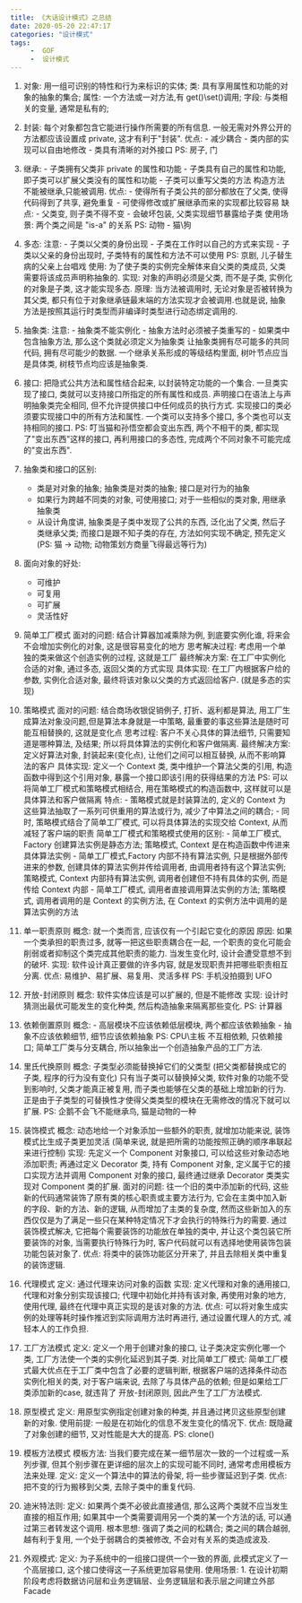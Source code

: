 ```yaml
---
title: 《大话设计模式》之总结
date: 2020-05-20 22:47:17
categories: "设计模式"
tags:
     -  GOF
     -  设计模式
---
```


1. 对象: 用一组可识别的特性和行为来标识的实体;
    类: 具有享用属性和功能的对象的抽象的集合;
    属性: 一个方法或一对方法,有 get()\set()调用;
    字段: 与类相关的变量, 通常是私有的;
2. 封装:
        每个对象都包含它能进行操作所需要的所有信息.
        一般无需对外界公开的方法都应该设置成 private, 这才有利于"封装".
        优点:
            - 减少耦合
            - 类内部的实现可以自由地修改
            - 类具有清晰的对外接口
        PS: 房子, 门
3. 继承:
        - 子类拥有父类非 private 的属性和功能
        - 子类具有自己的属性和功能, 即子类可以扩展父类没有的属性和功能
        - 子类可以重写父类的方法
        构造方法不能被继承,只能被调用.
        优点: - 使得所有子类公共的部分都放在了父类, 使得代码得到了共享, 避免重复
              - 可使得修改或扩展继承而来的实现都比较容易
        缺点: - 父类变, 则子类不得不变
              - 会破坏包装, 父类实现细节暴露给子类
        使用场景: 两个类之间是 "is-a" 的关系
        PS: 动物 - 猫\狗
4. 多态:
        注意:
            - 子类以父类的身份出现
            - 子类在工作时以自己的方式来实现
            - 子类以父亲的身份出现时, 子类特有的属性和方法不可以使用
            PS: 京剧, 儿子替生病的父亲上台唱戏
        使用: 为了使子类的实例完全解体来自父类的类成员, 父类需要将该成员声明称抽象的.
        实现: 对象的声明必须是父类, 而不是子类, 实例化的对象是子类, 这才能实现多态.
        原理: 当方法被调用时, 无论对象是否被转换为其父类, 都只有位于对象继承链最末端的方法实现才会被调用.也就是说, 抽象方法是按照其运行时类型而非编译时类型进行动态绑定调用的.

5. 抽象类:
        注意:
            - 抽象类不能实例化
            - 抽象方法时必须被子类重写的
            - 如果类中包含抽象方法, 那么这个类就必须定义为抽象类
        让抽象类拥有尽可能多的共同代码, 拥有尽可能少的数据.
        一个继承关系形成的等级结构里面, 树叶节点应当是具体类, 树枝节点均应该是抽象类.
6. 接口:
        把隐式公共方法和属性结合起来, 以封装特定功能的一个集合.
        一旦类实现了接口, 类就可以支持接口所指定的所有属性和成员.
        声明接口在语法上与声明抽象类完全相同, 但不允许提供接口中任何成员的执行方式.
        实现接口的类必须要实现接口中的所有方法和属性.
        一个类可以支持多个接口, 多个类也可以支持相同的接口.
        PS: 叮当猫和孙悟空都会变出东西, 两个不相干的类, 都实现了"变出东西"这样的接口, 再利用接口的多态性, 完成两个不同对象不可能完成的"变出东西".
7. 抽象类和接口的区别:
    - 类是对对象的抽象; 抽象类是对类的抽象; 接口是对行为的抽象
    - 如果行为跨越不同类的对象, 可使用接口; 对于一些相似的类对象, 用继承抽象类
    - 从设计角度讲, 抽象类是子类中发现了公共的东西, 泛化出了父类, 然后子类继承父类; 而接口是跟不知子类的存在, 方法如何实现不确定, 预先定义 (PS: 猫 -> 动物; 动物策划方商量飞得最远等行为)
8. 面向对象的好处:
    - 可维护
    - 可复用
    - 可扩展
    - 灵活性好
9. 简单工厂模式
        面对的问题: 结合计算器加减乘除为例, 到底要实例化谁, 将来会不会增加实例化的对象, 这是很容易变化的地方
        思考解决过程: 考虑用一个单独的类来做这个创造实例的过程, 这就是工厂
        最终解决方案: 在工厂中实例化合适的对象, 通过多态, 返回父类的方式实现
        具体实现: 在工厂内根据客户给的参数, 实例化合适对象, 最终将该对象以父类的方式返回给客户. (就是多态的实现)
10. 策略模式
        面对的问题: 结合商场收银促销例子, 打折、返利都是算法, 用工厂生成算法对象没问题,但是算法本身就是一中策略, 最重要的事这些算法是随时可能互相替换的, 这就是变化点
        思考过程: 客户不关心具体的算法细节, 只需要知道是哪种算法, 及结果; 所以将具体算法的实例化和客户做隔离.
        最终解决方案: 定义好算法对象, 封装起来(变化点), 让他们之间可以相互替换, 从而不影响算法的客户
        具体实现: 定义一个 Context 类, 类中维护一个算法父类的引用, 构造函数中得到这个引用对象, 暴露一个接口即该引用的获得结果的方法
        PS: 可以将简单工厂模式和策略模式相结合, 用在策略模式的构造函数中, 这样就可以是具体算法和客户做隔离
        特点: - 策略模式就是封装算法的, 定义的 Context 为这些算法抽取了一系列可供重用的算法或行为, 减少了中算法之间的耦合;
             - 同时, 策略模式结合了简单工厂模式, 可以将具体算法的实现交给 Context, 从而减轻了客户端的职责
        简单工厂模式和策略模式使用的区别:
                - 简单工厂模式, Factory 创建算法实例是静态方法; 策略模式, Context 是在构造函数中传进来具体算法实例
                - 简单工厂模式,Factory 内部不持有算法实例, 只是根据外部传进来的参数, 创建具体的算法实例并传给调用者, 由调用者持有这个算法实例; 策略模式, Context 内部持有算法实例, 调用者创建但不持有具体的实例, 而是传给 Context 内部
                - 简单工厂模式, 调用者直接调用算法实例的方法; 策略模式, 调用者调用的是 Context 的实例方法, 在 Context 的实例方法中调用的是算法实例的方法
11. 单一职责原则
        概念: 就一个类而言, 应该仅有一个引起它变化的原因
        原因: 如果一个类承担的职责过多, 就等一把这些职责耦合在一起, 一个职责的变化可能会削弱或者抑制这个类完成其他职责的能力. 当发生变化时, 设计会遭受意想不到的破坏.
        实现: 软件设计真正要做的许多内容, 就是发现职责并把哪些职责相互分离.
        优点: 易维护、易扩展、易复用、灵活多样
        PS: 手机没拍摄到 UFO
12. 开放-封闭原则
        概念: 软件实体应该是可以扩展的, 但是不能修改
        实现: 设计时猜测出最优可能发生的变化种类, 然后构造抽象来隔离那些变化.
        PS: 计算器
13. 依赖倒置原则
        概念: - 高层模块不应该依赖低层模块, 两个都应该依赖抽象
              - 抽象不应该依赖细节, 细节应该依赖抽象
        PS: CPU\主板 不互相依赖, 只依赖接口; 简单工厂类与分支耦合, 所以抽象出一个创造抽象产品的工厂方法.
14. 里氏代换原则
        概念: 子类型必须能替换掉它们的父类型 (把父类都替换成它的子类, 程序的行为没有变化)
                只有当子类可以替换掉父类, 软件对象的功能不受到影响时, 父类才能真正被复用, 而子类也能够在父类的基础上增加新的行为.
                正是由于子类型的可替换性才使得父类类型的模块在无需修改的情况下就可以扩展.
        PS: 企鹅不会飞不能继承鸟, 猫是动物的一种
15. 装饰模式
        概念: 动态地给一个对象添加一些额外的职责, 就增加功能来说, 装饰模式比生成子类更加灵活 (简单来说, 就是把所需的功能按照正确的顺序串联起来进行控制)
        实现: 先定义一个 Component 对象接口, 可以给这些对象动态地添加职责; 再通过定义 Decorator 类, 持有 Component 对象, 定义属于它的接口实现方法并调用 Component 对象的接口, 最终通过继承 Decorator 类类实现对 Component 类的扩展.
        面对的问题: 往一个旧的类中添加新的代码, 这些新的代码通常装饰了原有类的核心职责或主要方法行为, 它会在主类中加入新的字段、新的方法、新的逻辑, 从而增加了主类的复杂度, 然而这些新加入的东西仅仅是为了满足一些只在某种特定情况下才会执行的特殊行为的需要. 通过装饰模式解决, 它把每个需要装饰的功能放在单独的类中, 并让这个类包装它所要装饰的对象, 当需要执行特殊行为时, 客户代码就可以有选择地使用装饰包装功能包装对象了.
        优点: 将类中的装饰功能区分开来了, 并且去除相关类中重复的装饰逻辑.
16. 代理模式
        定义: 通过代理来访问对象的函数
        实现: 定义代理和对象的通用接口, 代理和对象分别实现该接口; 代理中初始化并持有该对象, 再使用对象的地方, 使用代理, 最终在代理中真正实现的是该对象的方法.
        优点: 可以将对象生成实例的处理等耗时操作推迟到实际调用方法时再进行, 通过设置代理人的方式, 减轻本人的工作负担.
17. 工厂方法模式
        定义: 定义一个用于创建对象的接口, 让子类决定实例化哪一个类, 工厂方法使一个类的实例化延迟到其子类.
        对比简单工厂模式: 简单工厂模式最大优点在于工厂类中包含了必要的逻辑判断, 根据客户端的选择条件动态实例化相关的类, 对于客户端来说, 去除了与具体产品的依赖; 但是如果给工厂类添加新的case, 就违背了 开放-封闭原则, 因此产生了工厂方法模式.
18. 原型模式
        定义: 用原型实例指定创建对象的种类, 并且通过拷贝这些原型创建新的对象.
        使用前提: 一般是在初始化的信息不发生变化的情况下.
        优点: 既隐藏了对象创建的细节, 又对性能是大大的提高.
        PS: clone()
19. 模板方法模式
        模板方法: 当我们要完成在某一细节层次一致的一个过程或一系列步骤, 但其个别步骤在更详细的层次上的实现可能不同时, 通常考虑用模板方法来处理.
        定义: 定义一个算法中的算法的骨架, 将一些步骤延迟到子类. 
        优点: 把不变的行为搬移到父类, 去除子类中的重复代码.
20. 迪米特法则:
        定义: 如果两个类不必彼此直接通信, 那么这两个类就不应当发生直接的相互作用; 如果其中一个类需要调用另一个类的某一个方法的话, 可以通过第三者转发这个调用.
        根本思想: 强调了类之间的松耦合; 类之间的耦合越弱, 越有利于复用, 一个处于弱耦合的类被修改, 不会对有关系的类造成波及.
21. 外观模式:
        定义: 为子系统中的一组接口提供一个一致的界面, 此模式定义了一个高层接口, 这个接口使得这一子系统更加容易使用.
        使用场景: 1. 在设计初期阶段考虑将数据访问层和业务逻辑层、业务逻辑层和表示层之间建立外部Facade


